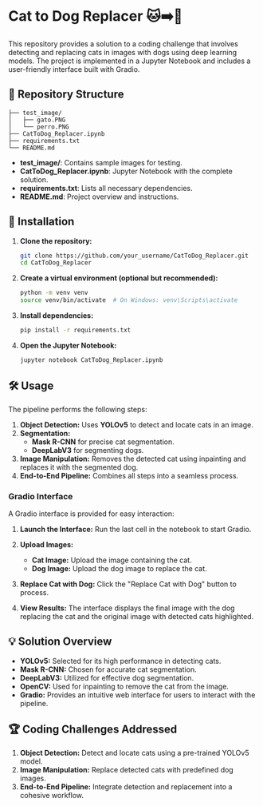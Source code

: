 # Cat to Dog Replacer 🐱➡️🐶

This repository provides a solution to a coding challenge that involves detecting and replacing cats in images with dogs using deep learning models. The project is implemented in a Jupyter Notebook and includes a user-friendly interface built with Gradio.

## 📁 Repository Structure

```
├── test_image/
│   ├── gato.PNG
│   └── perro.PNG
├── CatToDog_Replacer.ipynb
├── requirements.txt
└── README.md
```

- **test_image/**: Contains sample images for testing.
- **CatToDog_Replacer.ipynb**: Jupyter Notebook with the complete solution.
- **requirements.txt**: Lists all necessary dependencies.
- **README.md**: Project overview and instructions.

## 🚀 Installation

1. **Clone the repository:**
   ```bash
   git clone https://github.com/your_username/CatToDog_Replacer.git
   cd CatToDog_Replacer
   ```

2. **Create a virtual environment (optional but recommended):**
   ```bash
   python -m venv venv
   source venv/bin/activate  # On Windows: venv\Scripts\activate
   ```

3. **Install dependencies:**
   ```bash
   pip install -r requirements.txt
   ```

4. **Open the Jupyter Notebook:**
   ```bash
   jupyter notebook CatToDog_Replacer.ipynb
   ```

## 🛠️ Usage

The pipeline performs the following steps:

1. **Object Detection:** Uses **YOLOv5** to detect and locate cats in an image.
2. **Segmentation:**
   - **Mask R-CNN** for precise cat segmentation.
   - **DeepLabV3** for segmenting dogs.
3. **Image Manipulation:** Removes the detected cat using inpainting and replaces it with the segmented dog.
4. **End-to-End Pipeline:** Combines all steps into a seamless process.

### Gradio Interface

A Gradio interface is provided for easy interaction:

1. **Launch the Interface:**
   Run the last cell in the notebook to start Gradio.

2. **Upload Images:**
   - **Cat Image:** Upload the image containing the cat.
   - **Dog Image:** Upload the dog image to replace the cat.

3. **Replace Cat with Dog:**
   Click the "Replace Cat with Dog" button to process.

4. **View Results:**
   The interface displays the final image with the dog replacing the cat and the original image with detected cats highlighted.

## 💡 Solution Overview

- **YOLOv5:** Selected for its high performance in detecting cats.
- **Mask R-CNN:** Chosen for accurate cat segmentation.
- **DeepLabV3:** Utilized for effective dog segmentation.
- **OpenCV:** Used for inpainting to remove the cat from the image.
- **Gradio:** Provides an intuitive web interface for users to interact with the pipeline.

## 🏆 Coding Challenges Addressed

1. **Object Detection:** Detect and locate cats using a pre-trained YOLOv5 model.
2. **Image Manipulation:** Replace detected cats with predefined dog images.
3. **End-to-End Pipeline:** Integrate detection and replacement into a cohesive workflow.